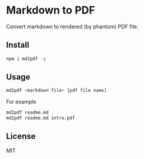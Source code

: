 Markdown to PDF
=========================

Convert markdown to rendered (by phantom) PDF file.

## Install
```bash
npm i md2pdf -g
```

## Usage

```bash
md2pdf <markdown file> [pdf file name]
```

For example
```bash
md2pdf readme.md
md2pdf readme.md intro.pdf
```

## License
MIT
